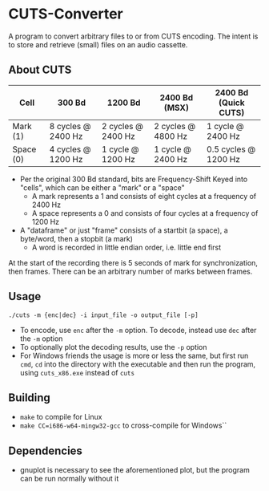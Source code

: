 # CUTS-Converter
A program to convert arbitrary files to or from CUTS encoding. The intent is to store and retrieve (small) files on an audio cassette.

## About CUTS

|Cell|300 Bd|1200 Bd|2400 Bd (MSX)|2400 Bd (Quick CUTS)|
|---|---|---|---|---|
|Mark (1)|8 cycles @ 2400 Hz|2 cycles @ 2400 Hz|2 cycles @ 4800 Hz|1 cycle @ 2400 Hz|
|Space (0)|4 cycles @ 1200 Hz|1 cycle @ 1200 Hz|1 cycle @ 2400 Hz|0.5 cycles @ 1200 Hz|

- Per the original 300 Bd standard, bits are Frequency-Shift Keyed into "cells", which can be either a "mark" or a "space" 
    - A mark represents a 1 and consists of eight cycles at a frequency of 2400 Hz
    - A space represents a 0 and consists of four cycles at a frequency of 1200 Hz 
- A "dataframe" or just "frame" consists of a startbit (a space), a byte/word, then a stopbit (a mark) 
    - A word is recorded in little endian order, i.e. little end first

At the start of the recording there is 5 seconds of mark for synchronization, then frames. There can be an arbitrary number of marks between frames. 

## Usage
`./cuts -m {enc|dec} -i input_file -o output_file [-p]`

- To encode, use `enc` after the `-m` option. To decode, instead use `dec` after the `-m` option
- To optionally plot the decoding results, use the `-p` option
- For Windows friends the usage is more or less the same, but first run `cmd`, `cd` into the directory with the executable and then run the program, using `cuts_x86.exe` instead of `cuts`

## Building
- `make` to compile for Linux
- `make CC=i686-w64-mingw32-gcc` to cross-compile for Windows``

## Dependencies
- gnuplot is necessary to see the aforementioned plot, but the program can be run normally without it
